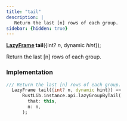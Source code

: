 ```yaml
---
title: "tail"
description: |
   Return the last [n] rows of each group.
sidebar: {hidden: true}
---
```

<span class="dart-code"><strong>[LazyFrame] tail</strong>({<span class="nobr">int? <i>n</i></span>, <span class="nobr">dynamic <i>hint</i></span>});</span>

 Return the last [n] rows of each group.
### Implementation
```dart
/// Return the last [n] rows of each group.
  LazyFrame tail({int? n, dynamic hint}) =>
      RustLib.instance.api.lazyGroupByTail(
        that: this,
        n: n,
      );
```

[LazyFrame]: /reference/classes/lazyframe
[dynamic]: #